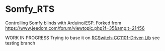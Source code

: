# Somfy_RTS
Controlling Somfy blinds with Arduino/ESP. 
Forked from https://www.jeedom.com/forum/viewtopic.php?f=35&amp;t=21456

WORK IN PROGRESS
Trying to base it on [RCSwitch-CC1101-Driver-Lib](https://github.com/LSatan/RCSwitch-CC1101-Driver-Lib) see testing branch
